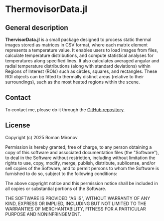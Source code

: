 
# ThermovisorData.jl

## General description

**ThervisorData.jl** is a small package designed to process static thermal images stored as matrices in CSV format, where each matrix element represents a temperature value. It enables users to load images from files, calculate temperature distributions, and compute statistical analyses for temperatures along specified lines. It also calculates averaged angular and radial temperature distributions (along with standard deviations) within Regions of Interest (ROIs) such as circles, squares, and rectangles. These ROI objects can be fitted to thermally distinct areas (relative to their surroundings), such as the most heated regions within the scene.


## Contact

To contact me, please do it through the [GitHub repository](https://github.com/Manarom/ThermovisorImages.jl).

## License

Copyright (c) 2025 Roman Mironov

Permission is hereby granted, free of charge, to any person obtaining a copy
of this software and associated documentation files (the "Software"), to deal
in the Software without restriction, including without limitation the rights
to use, copy, modify, merge, publish, distribute, sublicense, and/or sell
copies of the Software, and to permit persons to whom the Software is
furnished to do so, subject to the following conditions:

The above copyright notice and this permission notice shall be included in all
copies or substantial portions of the Software.

THE SOFTWARE IS PROVIDED "AS IS", WITHOUT WARRANTY OF ANY KIND, EXPRESS OR
IMPLIED, INCLUDING BUT NOT LIMITED TO THE WARRANTIES OF MERCHANTABILITY,
FITNESS FOR A PARTICULAR PURPOSE AND NONINFRINGEMENT.

